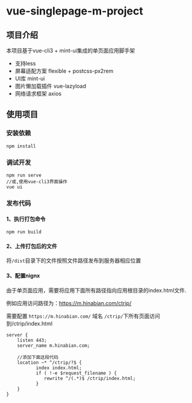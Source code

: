 # vue-singlepage-m-project

## 项目介绍

本项目基于vue-cli3 + mint-ui集成的单页面应用脚手架

- 支持less
- 屏幕适配方案 flexible + postcss-px2rem
- UI库 mint-ui
- 图片懒加载插件 vue-lazyload
- 网络请求框架 axios



## 使用项目
### 安装依赖
```
npm install
```

### 调试开发
```
npm run serve
//或,使用vue-cli3界面操作
vue ui
```

### 发布代码
#### 1、执行打包命令
```
npm run build
```

#### 2、上传打包后的文件
将`/dist`目录下的文件按照文件路径发布到服务器相应位置

#### 3、配置nignx
由于单页面应用，需要将应用下面所有路径指向应用根目录的index.html文件.

例如应用访问路径为：https://m.hinabian.com/ctrip/

需要配置 `https://m.hinabian.com/` 域名 `/ctrip/`下所有页面访问到/ctrip/index.html

```
server {
    listen 443;
    server_name m.hinabian.com;

    //添加下面这段代码
    location ~* ^/ctrip/?$ {
           index index.html;
           if ( !-e $request_filename ) {
              rewrite ^/(.*)$ /ctrip/index.html;
           }
    }
}
```



